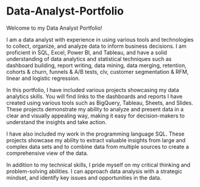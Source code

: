 # Data-Analyst-Portfolio

Welcome to my Data Analyst Portfolio!

I am a data analyst with experience in using various tools and technologies to collect, organize, and analyze data to inform business decisions. I am proficient in SQL, Excel, Power BI, and Tableau, and have a solid understanding of data analytics and statistical techniques such as dashboard building, report writing, data mining, data merging, retention, cohorts & churn, funnels & A/B tests,  clv, customer segmentation & RFM,  linear and logistic regression.

In this portfolio, I have included various projects showcasing my data analytics skills. You will find links to the dashboards and reports I have created using various tools such as BigQuery, Tableau, Sheets, and Slides. These projects demonstrate my ability to analyze and present data in a clear and visually appealing way, making it easy for decision-makers to understand the insights and take action.

I have also included my work in the programming language SQL. These projects showcase my ability to extract valuable insights from large and complex data sets and to combine data from multiple sources to create a comprehensive view of the data.

In addition to my technical skills, I pride myself on my critical thinking and problem-solving abilities. I can approach data analysis with a strategic mindset, and identify key issues and opportunities in the data.

